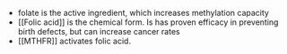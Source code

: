 - folate is the active ingredient, which increases methylation capacity
- [[Folic acid]] is the chemical form. Is has proven efficacy in preventing birth defects, but can increase cancer rates
- [[MTHFR]] activates folic acid. 